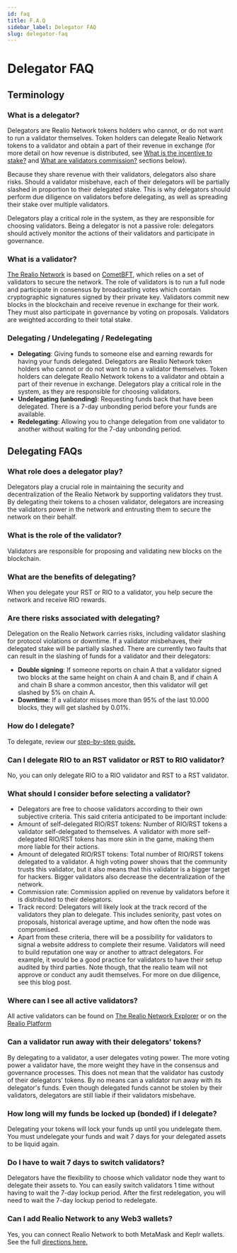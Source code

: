```yaml
---
id: faq
title: F.A.Q
sidebar_label: Delegator FAQ
slug: delegator-faq
---
```


# Delegator FAQ

## Terminology

### What is a delegator?
Delegators are Realio Network tokens holders who cannot, or do not want to run a validator themselves. Token holders can delegate Realio Network tokens to a validator and obtain a part of their revenue in exchange (for more detail on how revenue is distributed, see [What is the incentive to stake?](/validators/validator-faq/#what-is-the-incentive-to-stake) and [What are validators commission?](/validators/validator-faq/#what-are-validators-commission) sections below).

Because they share revenue with their validators, delegators also share risks. Should a validator misbehave, each of their delegators will be partially slashed in proportion to their delegated stake. This is why delegators should perform due diligence on validators before delegating, as well as spreading their stake over multiple validators.

Delegators play a critical role in the system, as they are responsible for choosing validators. Being a delegator is not a passive role: delegators should actively monitor the actions of their validators and participate in governance.

### What is a validator?
[The Realio Network](../..) is based on [CometBFT](https://docs.cometbft.com/v0.34/introduction/what-is-cometbft), which
relies on a set of validators to secure the network. The role of validators is to run a full node and participate in
consensus by broadcasting votes which contain cryptographic signatures signed by their private key. Validators commit
new blocks in the blockchain and receive revenue in exchange for their work. They must also participate in governance by
voting on proposals. Validators are weighted according to their total stake.

### Delegating / Undelegating / Redelegating
  - **Delegating**: Giving funds to someone else and earning rewards for having your funds delegated. Delegators are Realio Network token holders who cannot or do not want to run a validator themselves. Token holders can delegate Realio Network tokens to a validator and obtain a part of their revenue in exchange. Delegators play a critical role in the system, as they are responsible for choosing validators.
  - **Undelegating (unbonding)**: Requesting funds back that have been delegated. There is a 7-day unbonding period before your funds are available.
  - **Redelegating**: Allowing you to change delegation from one validator to another without waiting for the 7-day unbonding period.

## Delegating FAQs

### What role does a delegator play?
Delegators play a crucial role in maintaining the security and decentralization of the Realio Network by supporting validators they trust. By delegating their tokens to a chosen
validator, delegators are increasing the validators power in the network and entrusting them to secure the network on their behalf.

### What is the role of the validator?
Validators are responsible for proposing and validating new blocks on the blockchain.

### What are the benefits of delegating?
When you delegate your RST or RIO to a validator, you help secure the network and receive RIO rewards.

### Are there risks associated with delegating?
Delegation on the Realio Network carries risks, including validator slashing for protocol violations or downtime. 
If a validator misbehaves, their delegated stake will be partially slashed.
There are currently two faults that can result in the slashing of funds for a validator and their delegators:
- **Double signing**: If someone reports on chain A that a validator signed two blocks at the same height on chain A and chain B, and if chain A and chain B share a common ancestor, then this validator will get slashed by 5% on chain A.
- **Downtime**: If a validator misses more than 95% of the last 10.000 blocks, they will get slashed by 0.01%.

### How do I delegate?
To delegate, review our [step-by-step guide.](https://www.realio.fund/blog/realio-network-staking-guide)

### Can I delegate RIO to an RST validator or RST to RIO validator?
No, you can only delegate RIO to a RIO validator and RST to a RST validator.

### What should I consider before selecting a validator?
- Delegators are free to choose validators according to their own subjective criteria. This said criteria anticipated to be important include:
- Amount of self-delegated RIO/RST tokens: Number of RIO/RST tokens a validator self-delegated to themselves. A validator with more self-delegated RIO/RST tokens has more skin in the game, making them more liable for their actions.
- Amount of delegated RIO/RST tokens: Total number of RIO/RST tokens delegated to a validator. A high voting power shows that the community trusts this validator, but it also means that this validator is a bigger target for hackers. Bigger validators also decrease the decentralization of the network.
- Commission rate: Commission applied on revenue by validators before it is distributed to their delegators.
- Track record: Delegators will likely look at the track record of the validators they plan to delegate. This includes seniority, past votes on proposals, historical average uptime, and how often the node was compromised.
- Apart from these criteria, there will be a possibility for validators to signal a website address to complete their resume. Validators will need to build reputation one way or another to attract delegators. For example, it would be a good practice for validators to have their setup audited by third parties. Note though, that the realio team will not approve or conduct any audit themselves. For more on due diligence, see this blog post.

### Where can I see all active validators?
All active validators can be found on [The Realio Network Explorer](https://explorer.realio.network/validators) or on the [Realio Platform](https://app.realio.fund/network/portal)

### Can a validator run away with their delegators' tokens?
By delegating to a validator, a user delegates voting power. The more voting power a validator have, the more weight they have in the consensus and governance processes. This does not mean that the validator has custody of their delegators' tokens. By no means can a validator run away with its delegator's funds.
Even though delegated funds cannot be stolen by their validators, delegators are still liable if their validators misbehave.

### How long will my funds be locked up (bonded) if I delegate?
Delegating your tokens will lock your funds up until you undelegate them. You must undelegate your funds and wait 7 days for your delegated assets to be liquid again.

### Do I have to wait 7 days to switch validators?
Delegators have the flexibility to choose which validator node they want to delegate their assets to. You can easily switch validators 1 time without having to wait the 7-day lockup period. After the first redelegation, you will need to wait the 7-day lockup period to redelegate.

### Can I add Realio Network to any Web3 wallets?
Yes, you can connect Realio Network to both MetaMask and Keplr wallets. See the full [directions here.](https://www.realio.fund/blog/how-to-add-realio-network-to-keplr-metamask)
